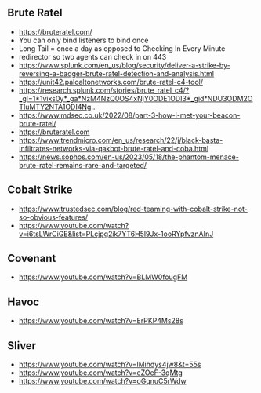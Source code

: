 ## Brute Ratel
- https://bruteratel.com/
- You can only bind listeners to bind once 
- Long Tail = once a day as opposed to Checking In Every Minute 
- redirector so two agents can check in on 443
- https://www.splunk.com/en_us/blog/security/deliver-a-strike-by-reversing-a-badger-brute-ratel-detection-and-analysis.html
- https://unit42.paloaltonetworks.com/brute-ratel-c4-tool/
- https://research.splunk.com/stories/brute_ratel_c4/?_gl=1*1vixs0y*_ga*NzM4NzQ0OS4xNjY0ODE1ODI3*_gid*NDU3ODM2OTIuMTY2NTA1ODI4Ng..
- https://www.mdsec.co.uk/2022/08/part-3-how-i-met-your-beacon-brute-ratel/
- https://bruteratel.com
- https://www.trendmicro.com/en_us/research/22/j/black-basta-infiltrates-networks-via-qakbot-brute-ratel-and-coba.html
- https://news.sophos.com/en-us/2023/05/18/the-phantom-menace-brute-ratel-remains-rare-and-targeted/

## Cobalt Strike
- https://www.trustedsec.com/blog/red-teaming-with-cobalt-strike-not-so-obvious-features/
- https://www.youtube.com/watch?v=i6tsLWrCiGE&list=PLcjpg2ik7YT6H5l9Jx-1ooRYpfvznAInJ

## Covenant 
- https://www.youtube.com/watch?v=BLMW0fougFM

## Havoc
- https://www.youtube.com/watch?v=ErPKP4Ms28s

## Sliver
- https://www.youtube.com/watch?v=lMihdys4jw8&t=55s
- https://www.youtube.com/watch?v=eZOeF-3qMtg
- https://www.youtube.com/watch?v=oGqnuC5rWdw